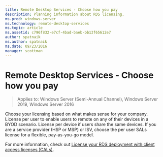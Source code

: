 ```yaml
---
title: Remote Desktop Services - Choose how you pay
description: Planning information about RDS licensing.
ms.prod: windows-server
ms.technology: remote-desktop-services
ms.topic: article
ms.assetid: c796f832-e7cf-4bad-baeb-bb13f65612e7
author: spatnaik
ms.author: spatnaik
ms.date: 09/23/2016
manager: scottman
---
```

# Remote Desktop Services - Choose how you pay

>Applies to: Windows Server (Semi-Annual Channel), Windows Server 2019, Windows Server 2016

Choose your licensing based on what makes sense for your company. License per user to enable users to remote on any of their devices in a BYOD scenario. License per device if users share the same devices. If you are a service provider (HSP or MSP) or ISV, choose the per user SALs license for a flexible, pay-as-you-go model.

For more information, check out [License your RDS deployment with client access licenses (CALs)](rds-client-access-license.md).
